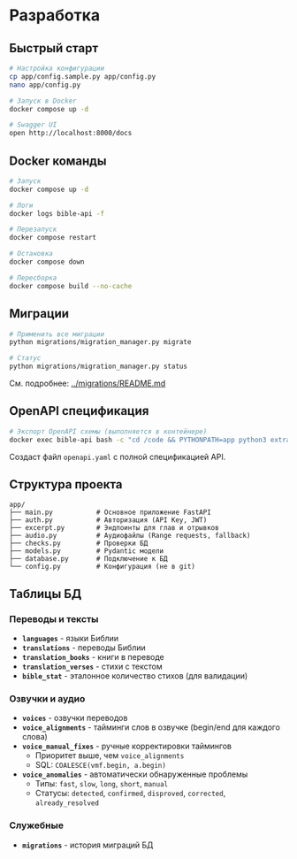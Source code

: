 # Разработка

## Быстрый старт

```bash
# Настройка конфигурации
cp app/config.sample.py app/config.py
nano app/config.py

# Запуск в Docker
docker compose up -d

# Swagger UI
open http://localhost:8000/docs
```

## Docker команды

```bash
# Запуск
docker compose up -d

# Логи
docker logs bible-api -f

# Перезапуск
docker compose restart

# Остановка
docker compose down

# Пересборка
docker compose build --no-cache
```

## Миграции

```bash
# Применить все миграции
python migrations/migration_manager.py migrate

# Статус
python migrations/migration_manager.py status
```

См. подробнее: [../migrations/README.md](../migrations/README.md)

## OpenAPI спецификация

```bash
# Экспорт OpenAPI схемы (выполняется в контейнере)
docker exec bible-api bash -c "cd /code && PYTHONPATH=app python3 extract-openapi.py app.main:app"
```

Создаст файл `openapi.yaml` с полной спецификацией API.

## Структура проекта

```
app/
├── main.py           # Основное приложение FastAPI
├── auth.py           # Авторизация (API Key, JWT)
├── excerpt.py        # Эндпоинты для глав и отрывков
├── audio.py          # Аудиофайлы (Range requests, fallback)
├── checks.py         # Проверки БД
├── models.py         # Pydantic модели
├── database.py       # Подключение к БД
└── config.py         # Конфигурация (не в git)
```

## Таблицы БД

### Переводы и тексты

- **`languages`** - языки Библии
- **`translations`** - переводы Библии
- **`translation_books`** - книги в переводе
- **`translation_verses`** - стихи с текстом
- **`bible_stat`** - эталонное количество стихов (для валидации)

### Озвучки и аудио

- **`voices`** - озвучки переводов
- **`voice_alignments`** - тайминги слов в озвучке (begin/end для каждого слова)
- **`voice_manual_fixes`** - ручные корректировки таймингов
  - Приоритет выше, чем `voice_alignments`
  - SQL: `COALESCE(vmf.begin, a.begin)`
- **`voice_anomalies`** - автоматически обнаруженные проблемы
  - Типы: `fast`, `slow`, `long`, `short`, `manual`
  - Статусы: `detected`, `confirmed`, `disproved`, `corrected`, `already_resolved`

### Служебные

- **`migrations`** - история миграций БД
